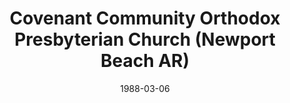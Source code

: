 ---
date: &id001 1988-03-06
end_date: null
location:
  address: null
  city: Newport Beach
  state: AR
minister:
- end: 1992-01-01
  name: L. Anthony Curto
  start: 1988-03-06
  type: Co-pastor
- end: 1992-01-01
  name: Gregory Bahnsen
  start: 1988-03-06
  type: Co-pastor
- end: 1994-01-01
  name: L. Anthony Curto
  start: 1992-01-01
  type: pastor
ministers:
- L. Anthony Curto
- Gregory Bahnsen
- L. Anthony Curto
name: Covenant Community Orthodox Presbyterian Church
names:
- end: 1995-02-04
  name: Covenant Community Orthodox Presbyterian Church
  start: 1988-03-06
origination_date: *id001
raw_data: "AR    Newport Beach\n\nCovenant Community Orthodox Presbyterian Church\
  \  (Mar. 6, 1988\u2013Feb. 4, 1995)\nCo\u2013Pastors: L. Anthony Curto, 1988\u2013\
  92\nGregory Bahnsen, 1988\u201392\nPastor: L. Anthony Curto, 1992\u201394"
received_from: null
states:
- AR
status:
  active: false
  end_date: 1995-02-04
  reason: null
  received_from: null
  withdrawal_to: null
title: Covenant Community Orthodox Presbyterian Church (Newport Beach AR)

---